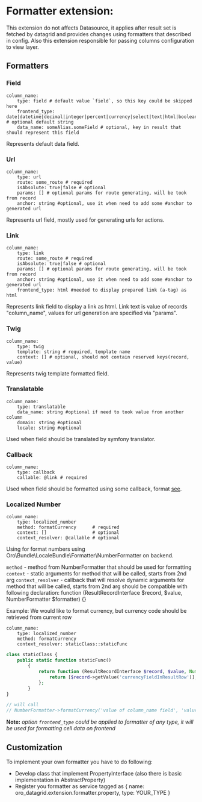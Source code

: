 Formatter extension:
=======
This extension do not affects Datasource, it applies after result set is fetched by datagrid and provides changes using formatters that described in config.
Also this extension responsible for passing columns configuration to view layer.

Formatters
-----------

### Field
```
column_name:
    type: field # default value `field`, so this key could be skipped here
    frontend_type: date|datetime|decimal|integer|percent|currency|select|text|html|boolean # optional default string
    data_name: someAlias.someField # optional, key in result that should represent this field
```
Represents default data field.

### Url
```
column_name:
    type: url
    route: some_route # required
    isAbsolute: true|false # optional
    params: [] # optional params for route generating, will be took from record
    anchor: string #optional, use it when need to add some #anchor to generated url
```
Represents url field, mostly used for generating urls for actions.

### Link
```
column_name:
    type: link
    route: some_route # required
    isAbsolute: true|false # optional
    params: [] # optional params for route generating, will be took from record
    anchor: string #optional, use it when need to add some #anchor to generated url
    frontend_type: html #needed to display prepared link (a-tag) as html
```
Represents link field to display a link as html. Link text is value of records "column_name", values for url generation are specified via "params". 

### Twig
```
column_name:
    type: twig
    template: string # required, template name
    context: [] # optional, should not contain reserved keys(record, value)
```
Represents twig template formatted field.

### Translatable
```
column_name:
    type: translatable
    data_name: string #optional if need to took value from another column
    domain: string #optional
    locale: string #optional
```
Used when field should be translated by symfony translator.

### Callback
```
column_name:
    type: callback
    callable: @link # required
```
Used when field should be formatted using some callback, format [see](./../../link.md).

### Localized Number
```
column_name:
    type: localized_number
    method: formatCurrency      # required
    context: []                 # optional
    context_resolver: @callable # optional
```
Using for format numbers using Oro\Bundle\LocaleBundle\Formatter\NumberFormatter on backend.

`method` - method from NumberFormatter that should be used for formatting
`context` - static arguments for method that will be called, starts from 2nd arg
`context_resolver` - callback that will resolve dynamic arguments for method that will be called, starts from 2nd arg
should be compatible with following declaration:
function (ResultRecordInterface $record, $value, NumberFormatter $formatter) {}

Example:
We would like to format currency, but currency code should be retrieved from current row
```
column_name:
    type: localized_number
    method: formatCurrency
    context_resolver: staticClass::staticFunc
```
```php
class staticClass {
    public static function staticFunc()
        {
            return function (ResultRecordInterface $record, $value, NumberFormatter $formatter) {
                return [$record->getValue('currencyFieldInResultRow')];
            };
        }
}

// will call
// NumberFormatter->formatCurrency('value of column_name field', 'value of currencyFieldInResultRow field');
```

**Note:** _option `frontend_type` could be applied to formatter of any type, it will be used for formatting cell data on frontend_

Customization
-----------

To implement your own formatter you have to do following:

 - Develop class that implement PropertyInterface (also there is basic implementation in AbstractProperty)
 - Register you formatter as service tagged as { name:  oro_datagrid.extension.formatter.property, type: YOUR_TYPE }

